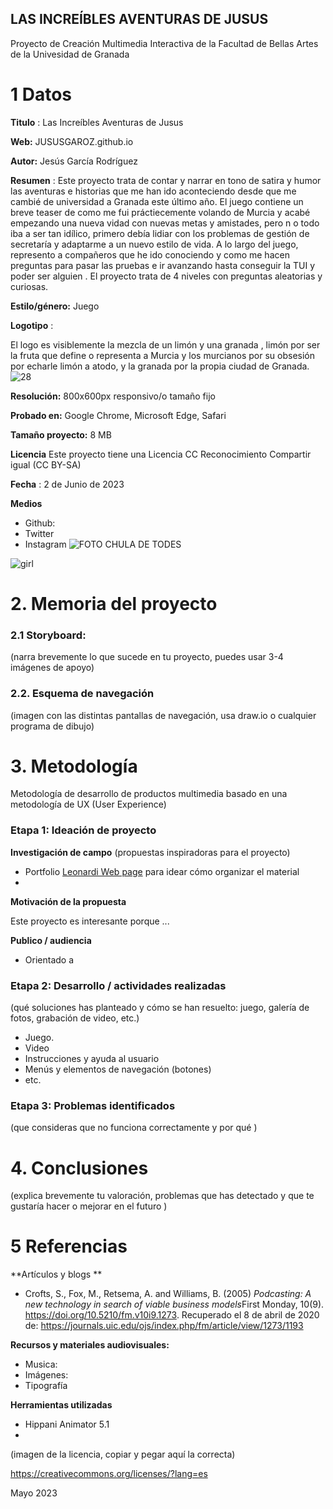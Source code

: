 ##  LAS INCREÍBLES AVENTURAS DE JUSUS 

Proyecto de Creación Multimedia Interactiva de la  Facultad de Bellas Artes de la Univesidad de Granada



# 1 Datos 



**Titulo** : Las Increíbles  Aventuras de Jusus

**Web:**   JUSUSGAROZ.github.io

**Autor:**  Jesús García Rodríguez

**Resumen** : Este proyecto  trata de contar y narrar en tono de satira y humor las aventuras e historias que me han ido aconteciendo desde que me cambié de universidad a Granada este último año. El juego contiene un breve teaser de como me fui práctiecemente volando de Murcia y acabé empezando una nueva vidad con nuevas metas y amistades, pero n o todo iba a ser tan idílico, primero debía lidiar con los problemas de gestión  de secretaría y adaptarme a un nuevo estilo de vida. 
A lo largo del juego, represento a compañeros que  he ido conociendo y como me hacen preguntas para pasar las pruebas e ir avanzando hasta conseguir la TUI y poder ser alguien .  El proyecto trata de 4 niveles con preguntas aleatorias y  curiosas.  

**Estilo/género:**  Juego 

**Logotipo** : 

El logo es visiblemente la mezcla de un limón y una granada , limón por ser la fruta que define o representa a Murcia y los murcianos por su obsesión por echarle limón a atodo, y la granada por la propia ciudad de Granada.
![28](https://github.com/JUSUSGAROZ/JUSUSGAROZ.github.io/assets/134589004/187a2d21-18f0-41dd-ae1c-f3febbf29e35)


**Resolución:** 800x600px responsivo/o tamaño fijo

**Probado en:**   Google Chrome, Microsoft Edge, Safari

**Tamaño proyecto:** 8 MB

**Licencia** Este proyecto tiene una Licencia CC Reconocimiento Compartir igual (CC BY-SA)

**Fecha** : 2 de Junio de 2023 

**Medios**

- Github:
- Twitter
- Instagram
![FOTO CHULA DE TODES](https://github.com/JUSUSGAROZ/JUSUSGAROZ.github.io/assets/134589004/9047a88f-e915-4a10-91b2-23c00e2cf237)


![girl](https://github.com/mgea/cmi20/blob/master/WalkingGirl_front01.png)

# 2. Memoria del proyecto 

### 2.1 Storyboard: 



(narra brevemente lo que sucede en tu proyecto, puedes usar 3-4 imágenes de apoyo)



### 2.2. Esquema de navegación 



(imagen con las distintas pantallas de navegación, usa draw.io o cualquier programa de dibujo)







# 3. Metodología

Metodología de desarrollo de productos multimedia basado en una metodología de UX (User Experience)



### Etapa 1: Ideación de proyecto

**Investigación de campo** (propuestas inspiradoras para el proyecto)

- Portfolio [Leonardi Web page](http://www.rleonardi.com/interactive-resume/) para idear cómo organizar el material
- 



**Motivación de la propuesta** 

Este  proyecto es interesante porque ... 



**Publico / audiencia**

- Orientado a 





### Etapa 2: Desarrollo / actividades realizadas

(qué soluciones has planteado y cómo se han resuelto: juego, galería de fotos, grabación de video, etc.)

- Juego. 
- Video 
- Instrucciones y ayuda al usuario 
- Menús y elementos de navegación (botones)
- etc.



### Etapa 3: Problemas identificados

(que consideras que no  funciona correctamente y por qué )



# 4. Conclusiones 

(explica brevemente tu valoración, problemas que has detectado y que te gustaría hacer o mejorar en el futuro )







# 5 Referencias 

**Artículos y blogs ** 

- Crofts, S., Fox, M., Retsema, A. and Williams, B. (2005) *Podcasting: A new technology in search of viable business models*First Monday, 10(9). https://doi.org/10.5210/fm.v10i9.1273. Recuperado el 8 de abril de 2020 de: https://journals.uic.edu/ojs/index.php/fm/article/view/1273/1193

**Recursos y materiales audiovisuales:**

* Musica:  
* Imágenes:  
* Tipografía

**Herramientas utilizadas**

- Hippani Animator 5.1
- 



(imagen de la licencia, copiar y pegar aquí la correcta)

https://creativecommons.org/licenses/?lang=es

Mayo 2023
